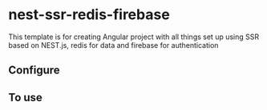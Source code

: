 # nest-ssr-redis-firebase

This template is for creating Angular project with all things set up using SSR based on NEST.js, redis for data and firebase for authentication

## Configure

## To use


